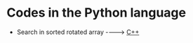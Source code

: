  # Codes in the Python language
 * Search in sorted rotated array ----> [C++](search_in_sorted_rotated_array.py)
